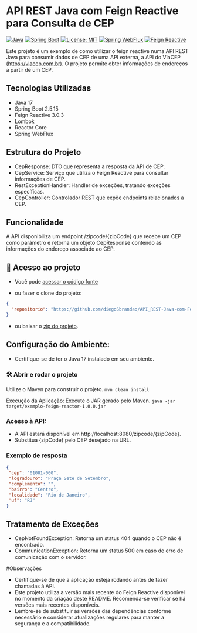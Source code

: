 # API REST Java com Feign Reactive para Consulta de CEP
[![Java](https://img.shields.io/badge/Java-17-green.svg)](https://docs.oracle.com/javase/17/)
[![Spring Boot](https://img.shields.io/badge/Spring%20Boot-2.5.15-brightgreen.svg)](https://spring.io/projects/spring-boot)
[![License: MIT](https://img.shields.io/badge/License-MIT-yellow.svg)](https://opensource.org/licenses/MIT)
[![Spring WebFlux](https://img.shields.io/badge/Spring%20WebFlux-3.2.0-brightgreen.svg)](https://docs.spring.io/spring-framework/docs/current/reference/html/web-reactive.html)
[![Feign Reactive](https://img.shields.io/badge/Feign%20Reactive-3.0.3-blue.svg)](https://github.com/OpenFeign/feign)


Este projeto é um exemplo de como utilizar o feign reactive numa API REST Java para consumir dados de CEP de uma API externa, a API do ViaCEP (https://viacep.com.br). O projeto permite obter informações de endereços a partir de um CEP.

## Tecnologias Utilizadas

- Java 17
- Spring Boot 2.5.15
- Feign Reactive 3.0.3
- Lombok
- Reactor Core
- Spring WebFlux

## Estrutura do Projeto

- CepResponse: DTO que representa a resposta da API de CEP.
- CepService: Serviço que utiliza o Feign Reactive para consultar informações de CEP.
- RestExceptionHandler: Handler de exceções, tratando exceções específicas.
- CepController: Controlador REST que expõe endpoints relacionados a CEP.

## Funcionalidade

A API disponibiliza um endpoint /zipcode/{zipCode} que recebe um CEP como parâmetro e retorna um objeto CepResponse contendo as informações do endereço associado ao CEP.


## 📁 Acesso ao projeto

- Você pode [acessar o código fonte](https://github.com/diegoSbrandao/API_REST-Java-com-Feign_Reactive/tree/main/src/main/java/br/com/diego)

- ou fazer o clone do projeto: 
```json
{
  "repositorio": "https://github.com/diegoSbrandao/API_REST-Java-com-Feign_Reactive.git"
}
```



- ou baixar o [zip do projeto](https://github.com/diegoSbrandao/API_REST-Java-com-Feign_Reactive/archive/refs/heads/main.zip).


## Configuração do Ambiente:

* Certifique-se de ter o Java 17 instalado em seu ambiente.

### 🛠️ Abrir e rodar o projeto

Utilize o Maven para construir o projeto.
`mvn clean install`

Execução da Aplicação:
Execute o JAR gerado pelo Maven.
`java -jar target/exemplo-feign-reactor-1.0.0.jar`

### Acesso à API:
- A API estará disponível em http://localhost:8080/zipcode/{zipCode}.
- Substitua {zipCode} pelo CEP desejado na URL.

### Exemplo de resposta

```json
{
 "cep": "01001-000",
 "logradouro": "Praça Sete de Setembro",
 "complemento": "",
 "bairro": "Centro",
 "localidade": "Rio de Janeiro",
 "uf": "RJ"
}
```


## Tratamento de Exceções
- CepNotFoundException: Retorna um status 404 quando o CEP não é encontrado.
- CommunicationException: Retorna um status 500 em caso de erro de comunicação com o servidor.

#Observações
- Certifique-se de que a aplicação esteja rodando antes de fazer chamadas à API.
- Este projeto utiliza a versão mais recente do Feign Reactive disponível no momento da criação deste README. Recomenda-se verificar se há versões mais recentes disponíveis.
- Lembre-se de substituir as versões das dependências conforme necessário e considerar atualizações regulares para manter a segurança e a compatibilidade.

